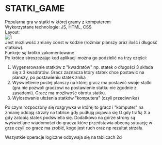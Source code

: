 ﻿# STATKI_GAME
Popularna gra w statki w której gramy z komputerem <br/>
Wykorzystane technologie: JS, HTML, CSS <br/>
Layout: <br/>
![1](https://user-images.githubusercontent.com/122048598/211676981-96e6646a-7aa7-4a9c-a934-067c4925bd73.PNG) <br/>
Jest możliwość zmiany const w kodzie (rozmiar planszy oraz ilość i długość statków).<br/>
Funkcje są krótko zakomentowane. <br/>
Po krótce streszczając kod aplikacji można go podzielić na trzy części:
1. Wygenerowanie statków z "kwadratów" np. statek o długości 3 składa się z 3 kwadratów. Gracz zaznacza który statek chce postawić na planszy, po postawieniu statek znika
2. Wyświetlenie pustej planszy na której gracz ma postawić swoje statki (gra nie pozwoli graczowi na postawienie statku nie zgodnie z zasadami). Gracz ma możliwość obrotu statku.
3. Wylosowanie ułożenia statków "komputera" (czyli przeciwnika)

Po czym rozpoczony się rozgrywka w której to gracz i "komputer" na zmianę oddają strzały na tablice gdy pudłują pojawia się O gdy trafią X a gdy zatopią statek podświetla się. Dodatkowo na górze strony są wyświetlane wiadomości do gracza które przedstawia obecną sytuację w grze czyli co gracz ma zrobić, kogo jest ruch oraz np rezultat strzału.

Wszystkie operacje logiczne odbywaja się na tablicach 2d
